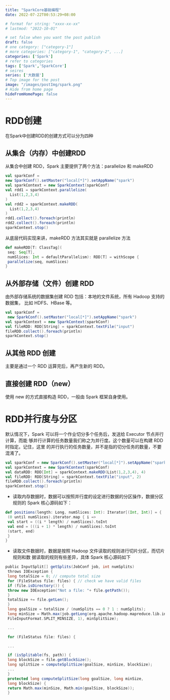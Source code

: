 ```yaml
---
title: "SparkCore基础编程"
date: 2022-07-22T00:53:29+08:00

# format for string: "xxxx-xx-xx"
# lastmod: "2022-10-01"

# set false when you want the post publish
draft: false
# one category: ["category-1"] 
# more categories: ["category-1", "category-2", ...]
categories: ['Spark']
# refer to categories
tags: ['Spark','SparkCore']
# seires
series: ['大数据']
# Top image for the post
image: "/images/postImg/spark.png"
# Hide from home page
hideFromHomePage: false
---
```


# RDD创建

在Spark中创建RDD的创建方式可以分为四种

## 从集合（内存）中创建RDD

从集合中创建 RDD，Spark 主要提供了两个方法：parallelize 和 makeRDD

```scala
val sparkConf =
new SparkConf().setMaster("local[*]").setAppName("spark")
val sparkContext = new SparkContext(sparkConf)
val rdd1 = sparkContext.parallelize(
  List(1,2,3,4)
)
val rdd2 = sparkContext.makeRDD(
  List(1,2,3,4)
)
rdd1.collect().foreach(println)
rdd2.collect().foreach(println)
sparkContext.stop()
```

从底层代码实现来讲，makeRDD 方法其实就是 parallelize 方法

```scala
def makeRDD[T: ClassTag](
 seq: Seq[T],
 numSlices: Int = defaultParallelism): RDD[T] = withScope {
 parallelize(seq, numSlices)
}
```

## 从外部存储（文件）创建 RDD

由外部存储系统的数据集创建 RDD 包括：本地的文件系统，所有 Hadoop 支持的数据集， 比如 HDFS、HBase 等。

```scala
val sparkConf =
 new SparkConf().setMaster("local[*]").setAppName("spark")
val sparkContext = new SparkContext(sparkConf)
val fileRDD: RDD[String] = sparkContext.textFile("input")
fileRDD.collect().foreach(println)
sparkContext.stop()
```

##  从其他 RDD 创建

主要是通过一个 RDD 运算完后，再产生新的 RDD。

## 直接创建 RDD（new）

使用 new 的方式直接构造 RDD，一般由 Spark 框架自身使用。


# RDD并行度与分区

默认情况下，Spark 可以将一个作业切分多个任务后，发送给 Executor 节点并行计算，而能 够并行计算的任务数量我们称之为并行度。这个数量可以在构建 RDD 时指定。记住，这里 的并行执行的任务数量，并不是指的切分任务的数量，不要混淆了。

```scala
val sparkConf = new SparkConf().setMaster("local[*]").setAppName("spark")
val sparkContext = new SparkContext(sparkConf)
val dataRDD: RDD[Int] = sparkContext.makeRDD(List(1,2,3,4), 4)
val fileRDD: RDD[String] = sparkContext.textFile("input", 2)
fileRDD.collect().foreach(println)
sparkContext.stop()
```

-  读取内存数据时，数据可以按照并行度的设定进行数据的分区操作，数据分区规则的 Spark 核心源码如下： 

```scala
def positions(length: Long, numSlices: Int): Iterator[(Int, Int)] = {
 (0 until numSlices).iterator.map { i =>
 val start = ((i * length) / numSlices).toInt
 val end = (((i + 1) * length) / numSlices).toInt
 (start, end)
 }
}
```

-  读取文件数据时，数据是按照 Hadoop 文件读取的规则进行切片分区，而切片规则和数 据读取的规则有些差异，具体 Spark 核心源码如下

```scala
public InputSplit[] getSplits(JobConf job, int numSplits)
 throws IOException {
 long totalSize = 0; // compute total size
 for (FileStatus file: files) { // check we have valid files
 if (file.isDirectory()) {
 throw new IOException("Not a file: "+ file.getPath());
 }
 totalSize += file.getLen();
 }
 long goalSize = totalSize / (numSplits == 0 ? 1 : numSplits);
 long minSize = Math.max(job.getLong(org.apache.hadoop.mapreduce.lib.input.
 FileInputFormat.SPLIT_MINSIZE, 1), minSplitSize);

 ...

 for (FileStatus file: files) {

 ...

 if (isSplitable(fs, path)) {
 long blockSize = file.getBlockSize();
 long splitSize = computeSplitSize(goalSize, minSize, blockSize);
 ...
 }
 protected long computeSplitSize(long goalSize, long minSize,
 long blockSize) {
 return Math.max(minSize, Math.min(goalSize, blockSize));
 }
```